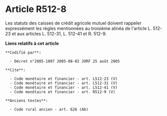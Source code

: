 # Article R512-8

Les statuts des caisses de crédit agricole mutuel doivent rappeler expressément les règles mentionnées au troisième alinéa de
l'article L. 512-23 et aux articles L. 512-31, L. 512-41 et R. 512-9.

**Liens relatifs à cet article**

	**Codifié par**:

	  - Décret n°2005-1007 2005-08-02 JORF 25 août 2005

	**Cite**:

	  - Code monétaire et financier - art. L512-23 (V)
	  - Code monétaire et financier - art. L512-31 (V)
	  - Code monétaire et financier - art. L512-41 (V)
	  - Code monétaire et financier - art. R512-9 (V)

	**Anciens textes**:

	  - Code rural ancien - art. 626 (Ab)
